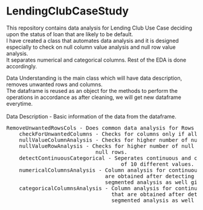 # LendingClubCaseStudy
This repository contains data analysis for Lending Club Use Case deciding upon the status of loan that are likely to be default. <br>
I have created a class that automates data analysis and it is designed especially to check on null column value analysis and null row value analysis.  <br>
It separates numerical and categorical columns. Rest of the EDA is done accordingly.  <br>
<p> Data Understanding is the main class which will have data description, removes unwanted rows and columns. <br>
    The dataframe is reused as an object for the methods to perform the operations in accordance as after cleaning, we will get new dataframe everytime.  <br> 
<br>
Data Description - Basic information of the data from the dataframe. 
<pre>
RemoveUnwantedRowsCols - Does common data analysis for Rows and Columns
    checkForUnwantedColumns - Checks for columns only if all the values are NaN
    nullValueColumnAnalysis - Checks for higher number of null values in columns
    nullValueRowAnalysis - Checks for higher number of null values in rows. If remove rows is true then it will remove 
                            null rows. 
    detectContinuousCategorical - Seperates continuous and categorical variables in the dataset with a threshold 
                                    of 10 different values.
    numericalColumnsAnalysis - Column analysis for continuous variables. This will analyse the continuous columns that 
                               are obtained after detecting categorical and continuous variables and does 
                               segmented analysis as well given the condition.
    categoricalColumnsAnalysis - Column analysis for continuous variables. This will analyse the categorical columns 
                                 that are obtained after detecting categorical and continuous variables and does 
                                 segmented analysis as well given the condition.
</pre>
</p>

